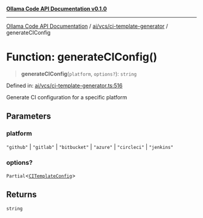 [**Ollama Code API Documentation v0.1.0**](../../../../README.md)

***

[Ollama Code API Documentation](../../../../modules.md) / [ai/vcs/ci-template-generator](../README.md) / generateCIConfig

# Function: generateCIConfig()

> **generateCIConfig**(`platform`, `options?`): `string`

Defined in: [ai/vcs/ci-template-generator.ts:516](https://github.com/erichchampion/ollama-code/blob/f6c86092ceb05c9cf6b0f52863f31d0a214195fb/ollama-code/src/ai/vcs/ci-template-generator.ts#L516)

Generate CI configuration for a specific platform

## Parameters

### platform

`"github"` | `"gitlab"` | `"bitbucket"` | `"azure"` | `"circleci"` | `"jenkins"`

### options?

`Partial`\<[`CITemplateConfig`](../interfaces/CITemplateConfig.md)\>

## Returns

`string`
